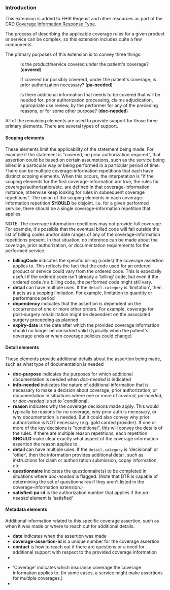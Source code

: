 <!--- Text entered into this file will appear at the top of the profiles page before the Formal Views of the profile content. -->

<div class="new-content">
<a name="introduction"> </a>
<h3>Introduction</h3>

<p>
This extension is added to FHIR Reqeust and other resources as part of the CRD <a href="cards.html#coverage-information-response-type">Coverage Information Response Type</a>.
</p>

<p>
The process of describing the applicable coverage rules for a given product or service can be complex, so this extension includes
quite a few components.
</p>

<p>
The primary purposes of this extension is to convey three things:
</p>
<ol>
  <ul>Is the product/service covered under the patient's coverage? (<b>covered</b>)</ul>
  <ul>If covered (or possibly covered), under the patient's coverage, is prior authorization necessary? (<b>pa-needed</b>)</ul>
  <ul>Is there additional information that needs to be covered that will be needed for: prior authorization processing, claims adjudication, appropriate use review, by the performer for any of the preceding reasons, or for some other purpose? (<b>doc-needed</b>)</ul>
</ol>

<p>
All of the remaining elements are used to provide support for those three primary elements.  There are several types of support.
</p>
<a name="scoping"> </a>
<h4>Scoping elements</h4>
<p>These elements limit the applicability of the statement being made.  For example if the statement is "covered, no prior authorization required", that assertion could be based on certain assumptions, such as the service being billed in a particular way or being performed in a particular period of time.  There can be multiple coverage-information repetitions that each have distinct scoping elements.  When this occurs, the interpetation is "if the scoping elements for the first coverage-information are true, the rules for coverage/authorization/etc. are defined in that coverage-information instance, otherwise keep looking for rules in subsequent coverage repetitions".  The union of the scoping elements in each coverage-information repetition <b>SHOULD</b> be disjoint.  I.e. for a given performed service, there should be a single coverage-information repetition that applies.</p>
<p>NOTE: The coverage information repetitions may not provide full coverage.  For example, it's possible that the eventual billed code will fall outside the list of billing codes and/or date ranges of any of the coverage-information repetitions present.  In that situation, no inference can be made about the coverage, prior authorization, or documentation requirements for the performed service.</p>
<ul>
  <li><b>billingCode</b> indicates the specific billing (codes) the coverage assertion applies to.  This reflects the fact that the code used for an ordered product or service could vary from the ordered code.  This is especially useful if the ordered code isn't already a 'billing' code, but even if the ordered code <i>is</i> a billing code, the performed code might still vary.</li>
  <li><b>detail</b> can have multiple uses.  If the <code>detail.category</code> is 'limitation', then it acts as a scoping limitation.  For example, limitation to quantity or performance period</li>
  <li><b>dependency</b> indicates that the assertion is dependent on the occurrence of one or more other orders.  For example, coverage for post-surgery rehabilitation might be dependent on the associated surgery proceeding as planned</li>
  <li><b>expiry-date</b> is the date after which the provided coverage information should no longer be considred valid (typically when the patient's coverage ends or when coverage policies could change)</li>
</ul>

<a name="detail"> </a>
<h4>Detail elements</h4>
<p>These elements provide additional details about the assertion being made, such as what type of documentation is needed</p>
<ul>
  <li><b>doc-purpose</b> indicates the purposes for which additional documentation is needed when <i>doc-needed</i> is indicated</li>
  <li><b>info-needed</b> indicates the nature of additional information that is necessary to make a decision about coverage, prior authorization, or documentation in situations where one or more of <i>covered</i>, <i>pa-needed</i>, or <i>doc-needed</i> is set to 'conditional'.</li>
  <li><b>reason</b> indicates why the coverage decisions made apply.  This would typically be reasons for no coverage, why prior auth is necessary, or why documentation is needed. But it could also convey why prior authorization is NOT necessary (e.g. gold carded provider).  If one or more of the key decisions is "conditional", this will convey the details of the rules.  If there are multiple reason repetitions, each repetition <b>SHOULD</b> make clear exactly what aspect of the coverage information assertion the reason applies to.</li>
  <li><b>detail</b> can have multiple uses.  If the <code>detail.category</code> is 'decisional' or 'other', then the information provides additional detail, such as instructions for claim or authorization submission, copay information, etc.</li>
  <li><b>questionnaire</b> indicates the questionnaire(s) to be completed in situations where <i>doc-needed</i> is flagged.  (Note that DTR is capable of determining the set of questionnaires if they aren't listed in the coverage-information extension.)</li>
  <li><b>satisfied-pa-id</b> is the authorization number that applies if the <i>pa-needed</i> element is 'satisfied'</li>
</ul>

<a name="metadata"> </a>
<h4>Metadata elements</h4>
<p>Additional information related to this specific coverage assertion, such as when it was made or where to reach out for additional details.</p>
<ul>
  <li><b>date</b> indicates when the assertion was made</li>
  <li><b>coverage-assertion-id</b> is a unique number for the coverage assertion </li>
  <li><b>contact</b> is how to reach out if there are questions or a need for additional support with respect to the provided coverage information</li>
  <li><b></b></li>
</ul>
<ul>
  <li>'Coverage' indicates which insurance coverage the coverage information applies to.  (In some cases, a service might make assertions for multiple coverages.)</li>
  <li></li>
</ul>

</div>
